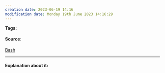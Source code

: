 ```yaml
---
creation date: 2023-06-19 14:16
modification date: Monday 19th June 2023 14:16:29
---
```


**Tags:** 

#### Source:
[Bash](https://tldp.org/LDP/Bash-Beginners-Guide/html/sect_04_01.html)

--------------------------------------

#### Explanation about it:

